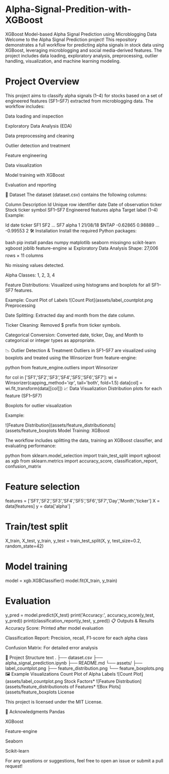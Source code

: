 # Alpha-Signal-Predition-with-XGBoost
XGBoost Model-based Alpha Signal Prediction using Microblogging Data
Welcome to the Alpha Signal Prediction project! This repository demonstrates a full workflow for predicting alpha signals in stock data using XGBoost, leveraging microblogging and social media-derived features. The project includes data loading, exploratory analysis, preprocessing, outlier handling, visualization, and machine learning modeling.

# Project Overview

This project aims to classify alpha signals (1–4) for stocks based on a set of engineered features (SF1–SF7) extracted from microblogging data. The workflow includes:

Data loading and inspection

Exploratory Data Analysis (EDA)

Data preprocessing and cleaning

Outlier detection and treatment

Feature engineering

Data visualization

Model training with XGBoost

Evaluation and reporting

📂 Dataset
The dataset (dataset.csv) contains the following columns:

Column	Description
Id	Unique row identifier
date	Date of observation
ticker	Stock ticker symbol
SF1–SF7	Engineered features
alpha	Target label (1–4)
Example:

Id	date	ticker	SF1	SF2	...	SF7	alpha
1	21/08/18	$NTAP	-0.62865	0.98889	...	-0.99553	2
🛠️ Installation
Install the required Python packages:

bash
pip install pandas numpy matplotlib seaborn missingno scikit-learn xgboost joblib feature-engine
📊 Exploratory Data Analysis
Shape: 27,006 rows × 11 columns

No missing values detected.

Alpha Classes: 1, 2, 3, 4

Feature Distributions: Visualized using histograms and boxplots for all SF1–SF7 features.

Example: Count Plot of Labels
![Count Plot](assets/label_countplot.png Preprocessing

Date Splitting: Extracted day and month from the date column.

Ticker Cleaning: Removed $ prefix from ticker symbols.

Categorical Conversion: Converted date, ticker, Day, and Month to categorical or integer types as appropriate.

📉 Outlier Detection & Treatment
Outliers in SF1–SF7 are visualized using boxplots and treated using the Winsorizer from feature-engine:

python
from feature_engine.outliers import Winsorizer

for col in ['SF1','SF2','SF3','SF4','SF5','SF6','SF7']:
    wi = Winsorizer(capping_method='iqr', tail='both', fold=1.5)
    data[col] = wi.fit_transform(data[[col]])
📈 Data Visualization
Distribution plots for each feature (SF1–SF7)

Boxplots for outlier visualization

Example:

![Feature Distribution](assets/feature_distributionots](assets/feature_boxplots Model Training: XGBoost

The workflow includes splitting the data, training an XGBoost classifier, and evaluating performance:

python
from sklearn.model_selection import train_test_split
import xgboost as xgb
from sklearn.metrics import accuracy_score, classification_report, confusion_matrix

# Feature selection
features = ['SF1','SF2','SF3','SF4','SF5','SF6','SF7','Day','Month','ticker']
X = data[features]
y = data['alpha']

# Train/test split
X_train, X_test, y_train, y_test = train_test_split(X, y, test_size=0.2, random_state=42)

# Model training
model = xgb.XGBClassifier()
model.fit(X_train, y_train)

# Evaluation
y_pred = model.predict(X_test)
print('Accuracy:', accuracy_score(y_test, y_pred))
print(classification_report(y_test, y_pred))
📋 Outputs & Results
Accuracy Score: Printed after model evaluation

Classification Report: Precision, recall, F1-score for each alpha class

Confusion Matrix: For detailed error analysis

📑 Project Structure
text
.
├── dataset.csv
├── alpha_signal_prediction.ipynb
├── README.md
└── assets/
    ├── label_countplot.png
    ├── feature_distribution.png
    └── feature_boxplots.png
🖼️ Example Visualizations
Count Plot of Alpha Labels
![Count Plot](assets/label_countplot.png Stock Factors*
![Feature Distribution](assets/feature_distributionots of Features*
![Box Plots](assets/feature_boxplots License

This project is licensed under the MIT License.

🙌 Acknowledgments
Pandas

XGBoost

Feature-engine

Seaborn

Scikit-learn


For any questions or suggestions, feel free to open an issue or submit a pull request!
